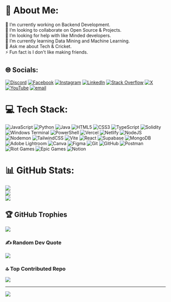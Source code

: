 # 💫 About Me:
🔭 I’m currently working on Backend Development. <br>👯 I’m looking to collaborate on Open Source & Projects. <br>🤝 I’m looking for help with like Minded developers. <br>🌱 I’m currently learning Data Mining and Machine Learning.<br>💬 Ask me about Tech & Cricket. <br>⚡ Fun fact is I don't like making friends.


## 🌐 Socials:
[![Discord](https://img.shields.io/badge/Discord-%237289DA.svg?logo=discord&logoColor=white)](https://discord.gg/soumyadeepsarkar_2004) [![Facebook](https://img.shields.io/badge/Facebook-%231877F2.svg?logo=Facebook&logoColor=white)](https://facebook.com/shann.ishann.18) [![Instagram](https://img.shields.io/badge/Instagram-%23E4405F.svg?logo=Instagram&logoColor=white)](https://instagram.com/_hmm.soumo_) [![LinkedIn](https://img.shields.io/badge/LinkedIn-%230077B5.svg?logo=linkedin&logoColor=white)](https://linkedin.com/in/soumyadeep-sarkar2004) [![Stack Overflow](https://img.shields.io/badge/-Stackoverflow-FE7A16?logo=stack-overflow&logoColor=white)](https://stackoverflow.com/users/30085754/soumyadeep-sarkar) [![X](https://img.shields.io/badge/X-black.svg?logo=X&logoColor=white)](https://x.com/sarkar58153) [![YouTube](https://img.shields.io/badge/YouTube-%23FF0000.svg?logo=YouTube&logoColor=white)](https://youtube.com/@technical-lychallengedshan6629) [![email](https://img.shields.io/badge/Email-D14836?logo=gmail&logoColor=white)](mailto:soumyadeepsarkar2004@outlook.com) 

# 💻 Tech Stack:
![JavaScript](https://img.shields.io/badge/javascript-%23323330.svg?style=plastic&logo=javascript&logoColor=%23F7DF1E) ![Python](https://img.shields.io/badge/python-3670A0?style=plastic&logo=python&logoColor=ffdd54) ![Java](https://img.shields.io/badge/java-%23ED8B00.svg?style=plastic&logo=openjdk&logoColor=white) ![HTML5](https://img.shields.io/badge/html5-%23E34F26.svg?style=plastic&logo=html5&logoColor=white) ![CSS3](https://img.shields.io/badge/css3-%231572B6.svg?style=plastic&logo=css3&logoColor=white) ![TypeScript](https://img.shields.io/badge/typescript-%23007ACC.svg?style=plastic&logo=typescript&logoColor=white) ![Solidity](https://img.shields.io/badge/Solidity-%23363636.svg?style=plastic&logo=solidity&logoColor=white) ![Windows Terminal](https://img.shields.io/badge/Windows%20Terminal-%234D4D4D.svg?style=plastic&logo=windows-terminal&logoColor=white) ![PowerShell](https://img.shields.io/badge/PowerShell-%235391FE.svg?style=plastic&logo=powershell&logoColor=white) ![Vercel](https://img.shields.io/badge/vercel-%23000000.svg?style=plastic&logo=vercel&logoColor=white) ![Netlify](https://img.shields.io/badge/netlify-%23000000.svg?style=plastic&logo=netlify&logoColor=#00C7B7) ![NodeJS](https://img.shields.io/badge/node.js-6DA55F?style=plastic&logo=node.js&logoColor=white) ![Nodemon](https://img.shields.io/badge/NODEMON-%23323330.svg?style=plastic&logo=nodemon&logoColor=%BBDEAD) ![TailwindCSS](https://img.shields.io/badge/tailwindcss-%2338B2AC.svg?style=plastic&logo=tailwind-css&logoColor=white) ![Vite](https://img.shields.io/badge/vite-%23646CFF.svg?style=plastic&logo=vite&logoColor=white) ![React](https://img.shields.io/badge/react-%2320232a.svg?style=plastic&logo=react&logoColor=%2361DAFB) ![Supabase](https://img.shields.io/badge/Supabase-3ECF8E?style=plastic&logo=supabase&logoColor=white) ![MongoDB](https://img.shields.io/badge/MongoDB-%234ea94b.svg?style=plastic&logo=mongodb&logoColor=white) ![Adobe Lightroom](https://img.shields.io/badge/Adobe%20Lightroom-31A8FF.svg?style=plastic&logo=Adobe%20Lightroom&logoColor=white) ![Canva](https://img.shields.io/badge/Canva-%2300C4CC.svg?style=plastic&logo=Canva&logoColor=white) ![Figma](https://img.shields.io/badge/figma-%23F24E1E.svg?style=plastic&logo=figma&logoColor=white) ![Git](https://img.shields.io/badge/git-%23F05033.svg?style=plastic&logo=git&logoColor=white) ![GitHub](https://img.shields.io/badge/github-%23121011.svg?style=plastic&logo=github&logoColor=white) ![Postman](https://img.shields.io/badge/Postman-FF6C37?style=plastic&logo=postman&logoColor=white) ![Riot Games](https://img.shields.io/badge/riotgames-D32936.svg?style=plastic&logo=riotgames&logoColor=white) ![Epic Games](https://img.shields.io/badge/epicgames-%23313131.svg?style=plastic&logo=epicgames&logoColor=white) ![Notion](https://img.shields.io/badge/Notion-%23000000.svg?style=plastic&logo=notion&logoColor=white)
# 📊 GitHub Stats:
![](https://github-readme-stats.vercel.app/api?username=soumyadeepsarkar-2004&theme=dark&hide_border=false&include_all_commits=true&count_private=true)<br/>
![](https://nirzak-streak-stats.vercel.app/?user=soumyadeepsarkar-2004&theme=dark&hide_border=false)<br/>
![](https://github-readme-stats.vercel.app/api/top-langs/?username=soumyadeepsarkar-2004&theme=dark&hide_border=false&include_all_commits=true&count_private=true&layout=compact)

## 🏆 GitHub Trophies
![](https://github-profile-trophy.vercel.app/?username=soumyadeepsarkar-2004&theme=dracula&no-frame=true&no-bg=false&margin-w=4)

### ✍️ Random Dev Quote
![](https://quotes-github-readme.vercel.app/api?type=horizontal&theme=radical)

### 🔝 Top Contributed Repo
![](https://github-contributor-stats.vercel.app/api?username=soumyadeepsarkar-2004&limit=5&theme=dark&combine_all_yearly_contributions=true)

---
[![](https://visitcount.itsvg.in/api?id=soumyadeepsarkar-2004&icon=1&color=1)](https://visitcount.itsvg.in)

<!-- Proudly created with GPRM ( https://gprm.itsvg.in ) -->
